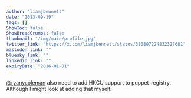 ```yaml
---
author: "liamjbennett"
date: "2013-09-19"
tags: []
ShowToc: false
ShowBreadCrumbs: false
thumbnail: "/img/main/profile.jpg"
twitter_link: "https://x.com/liamjbennett/status/380807224832327681"
mastodon_link: ""
bluesky_link: ""
linkedin_link: ""
expiryDate: "2016-01-01"
---
```


[@ryanycoleman](https://x.com/ryanycoleman) also need to add HKCU support to puppet-registry. Although I might look at adding that myself.

